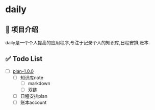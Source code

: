 # daily

## 📝 项目介绍

daily是一个个人提高的应用程序,专注于记录个人的知识库,日程安排,账本.

## ✅ Todo List


- [ ] [plan-1.0.0](./doc/plan-1.0.0.md)
    - [ ] 知识库note
        - [ ] markdown
        - [ ] 双链
    - [ ] 日程安排plan
    - [ ] 账本account